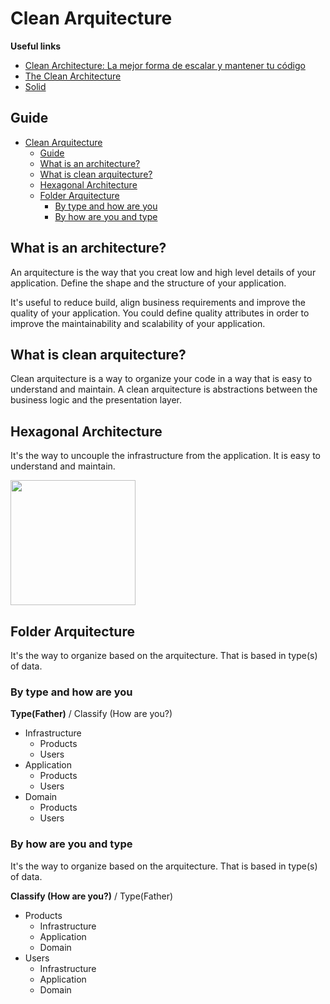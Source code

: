 # Clean Arquitecture

**Useful links**
- [Clean Architecture: La mejor forma de escalar y mantener tu código](https://www.youtube.com/watch?v=y3MWfPDmVqo&ab_channel=CodelyTV-Redescubrelaprogramaci%C3%B3n)
- [The Clean Architecture](https://blog.cleancoder.com/uncle-bob/2012/08/13/the-clean-architecture.html)
- [Solid](solid-principles.md)

## Guide
- [Clean Arquitecture](#clean-arquitecture)
  - [Guide](#guide)
  - [What is an architecture?](#what-is-an-architecture)
  - [What is clean arquitecture?](#what-is-clean-arquitecture)
  - [Hexagonal Architecture](#hexagonal-architecture)
  - [Folder Arquitecture](#folder-arquitecture)
    - [By type and how are you](#by-type-and-how-are-you)
    - [By how are you and type](#by-how-are-you-and-type)

## What is an architecture?

An arquitecture is the way that you creat low and high level details of your application. Define the shape and the structure of your application.

It's useful to reduce build, align business requirements and improve the quality of your application. You could define quality attributes in order to improve the maintainability and scalability of your application.


## What is clean arquitecture?

Clean arquitecture is a way to organize your code in a way that is easy to understand and maintain. A clean arquitecture is abstractions between the business logic and the presentation layer.

## Hexagonal Architecture

It's the way to uncouple the infrastructure from the application. It is easy to understand and maintain.

<img src="https://cohesivebytes.files.wordpress.com/2017/01/hexagonal.png" style="height:200px">

## Folder Arquitecture

It's the way to organize based on the arquitecture. That is based in type(s) of data.

### By type and how are you

**Type(Father)** / Classify (How are you?)

- Infrastructure
  - Products
  - Users
- Application
  - Products
  - Users
- Domain
  - Products
  - Users

### By how are you and type

It's the way to organize based on the arquitecture. That is based in type(s) of data.

**Classify (How are you?)** / Type(Father)

- Products
  - Infrastructure
  - Application
  - Domain
- Users
  - Infrastructure
  - Application
  - Domain




